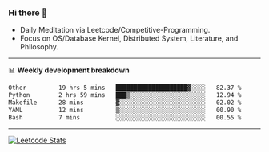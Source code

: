 ### Hi there 👋
* Daily Meditation via Leetcode/Competitive-Programming.
* Focus on OS/Database Kernel, Distributed System, Literature, and Philosophy.

-------

📊 **Weekly development breakdown**
<!--START_SECTION:waka-->

```txt
Other         19 hrs 5 mins   ████████████████████▓░░░░   82.37 %
Python        2 hrs 59 mins   ███▒░░░░░░░░░░░░░░░░░░░░░   12.94 %
Makefile      28 mins         ▓░░░░░░░░░░░░░░░░░░░░░░░░   02.02 %
YAML          12 mins         ▒░░░░░░░░░░░░░░░░░░░░░░░░   00.90 %
Bash          7 mins          ░░░░░░░░░░░░░░░░░░░░░░░░░   00.55 %
```

<!--END_SECTION:waka-->

-------

[![Leetcode Stats](https://leetcard.jacoblin.cool/hzhang413?font=Fira+Mono)](https://leetcode.com/fxrc)
<!-- ![image](./cyberpunk-ghost-in-the-shell.gif)
![image](./gis-archive.png) -->
